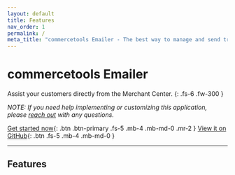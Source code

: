 ```yaml
---
layout: default
title: Features
nav_order: 1
permalink: /
meta_title: "commercetools Emailer - The best way to manage and send transactional emails with commercetools."
---
```


<!--prettier-ignore-start-->
# commercetools Emailer

Assist your customers directly from the Merchant Center.
{: .fs-6 .fw-300 }

_NOTE: If you need help implementing or customizing this application, please [reach out](https://www.ariessolutions.io/contact-aries/) with any questions._

[Get started now](/installing.html){: .btn .btn-primary .fs-5 .mb-4 .mb-md-0 .mr-2 } [View it on GitHub](https://github.com/ariessolutionsio/shop-assist){: .btn .fs-5 .mb-4 .mb-md-0 }

---

## Features

